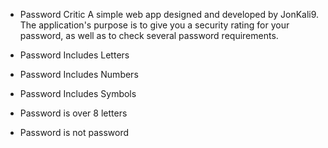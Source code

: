 * Password Critic
A simple web app designed and developed by JonKali9.
The application's purpose is to give you a security rating for your password, as well as
to check several password requirements.

* Password Includes Letters
* Password Includes Numbers
* Password Includes Symbols
* Password is over 8 letters
* Password is not password